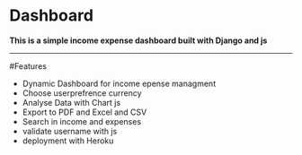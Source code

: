 # Dashboard
**This is a simple income expense dashboard built with Django and js**
<hr>

#Features  <br>
- Dynamic Dashboard for income epense managment <br>
- Choose userprefrence currency <br>
- Analyse Data with Chart js <br>
- Export to PDF and Excel and CSV <br>
- Search in income and expenses <br>
- validate username with js <br>
- deployment with Heroku <br>
